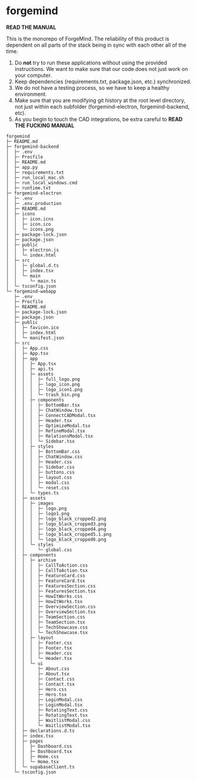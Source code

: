 # forgemind

**READ THE MANUAL**

This is the monorepo of ForgeMind. The reliability of this product is dependent on all parts of the stack being in sync with each other all of the time.

1. Do **not** try to run these applications without using the provided instructions. We want to make sure that our code does not just work on your computer.
2. Keep dependencies (requirements.txt, package.json, etc.) synchronized. 
3. We do not have a testing process, so we have to keep a healthy environment.
4. Make sure that you are modifying git history at the root level directory, not just within each subfolder (forgemind-electron, forgemind-backend, etc).
5. As you begin to touch the CAD integrations, be extra careful to **READ THE FUCKING MANUAL**
```
forgemind
├─ README.md
├─ forgemind-backend
│  ├─ .env
│  ├─ Procfile
│  ├─ README.md
│  ├─ app.py
│  ├─ requirements.txt
│  ├─ run_local_mac.sh
│  ├─ run_local_windows.cmd
│  ├─ runtime.txt
├─ forgemind-electron
│  ├─ .env
│  ├─ .env.production
│  ├─ README.md
│  ├─ icons
│  │  ├─ icon.icns
│  │  ├─ icon.ico
│  │  └─ icons.png
│  ├─ package-lock.json
│  ├─ package.json
│  ├─ public
│  │  ├─ electron.js
│  │  └─ index.html
│  ├─ src
│  │  ├─ global.d.ts
│  │  ├─ index.tsx
│  │  └─ main
│  │     └─ main.ts
│  └─ tsconfig.json
└─ forgemind-webapp
   ├─ .env
   ├─ Procfile
   ├─ README.md
   ├─ package-lock.json
   ├─ package.json
   ├─ public
   │  ├─ favicon.ico
   │  ├─ index.html
   │  └─ manifest.json
   ├─ src
   │  ├─ App.css
   │  ├─ App.tsx
   │  ├─ app
   │  │  ├─ App.tsx
   │  │  ├─ api.ts
   │  │  ├─ assets
   │  │  │  ├─ full_logo.png
   │  │  │  ├─ logo_icon.png
   │  │  │  ├─ logo_icon1.png
   │  │  │  └─ trash_bin.png
   │  │  ├─ components
   │  │  │  ├─ BottomBar.tsx
   │  │  │  ├─ ChatWindow.tsx
   │  │  │  ├─ ConnectCADModal.tsx
   │  │  │  ├─ Header.tsx
   │  │  │  ├─ OptimizeModal.tsx
   │  │  │  ├─ RefineModal.tsx
   │  │  │  ├─ RelationsModal.tsx
   │  │  │  └─ Sidebar.tsx
   │  │  ├─ styles
   │  │  │  ├─ BottomBar.css
   │  │  │  ├─ ChatWindow.css
   │  │  │  ├─ Header.css
   │  │  │  ├─ Sidebar.css
   │  │  │  ├─ buttons.css
   │  │  │  ├─ layout.css
   │  │  │  ├─ modal.css
   │  │  │  └─ reset.css
   │  │  └─ types.ts
   │  ├─ assets
   │  │  ├─ images
   │  │  │  ├─ logo.png
   │  │  │  ├─ logo1.png
   │  │  │  ├─ logo_black_cropped2.png
   │  │  │  ├─ logo_black_cropped3.png
   │  │  │  ├─ logo_black_cropped4.png
   │  │  │  ├─ logo_black_cropped5.1.png
   │  │  │  └─ logo_black_cropped6.png
   │  │  └─ styles
   │  │     └─ global.css
   │  ├─ components
   │  │  ├─ archive
   │  │  │  ├─ CallToAction.css
   │  │  │  ├─ CallToAction.tsx
   │  │  │  ├─ FeatureCard.css
   │  │  │  ├─ FeatureCard.tsx
   │  │  │  ├─ FeaturesSection.css
   │  │  │  ├─ FeaturesSection.tsx
   │  │  │  ├─ HowItWorks.css
   │  │  │  ├─ HowItWorks.tsx
   │  │  │  ├─ OverviewSection.css
   │  │  │  ├─ OverviewSection.tsx
   │  │  │  ├─ TeamSection.css
   │  │  │  ├─ TeamSection.tsx
   │  │  │  ├─ TechShowcase.css
   │  │  │  └─ TechShowcase.tsx
   │  │  ├─ layout
   │  │  │  ├─ Footer.css
   │  │  │  ├─ Footer.tsx
   │  │  │  ├─ Header.css
   │  │  │  └─ Header.tsx
   │  │  └─ ui
   │  │     ├─ About.css
   │  │     ├─ About.tsx
   │  │     ├─ Contact.css
   │  │     ├─ Contact.tsx
   │  │     ├─ Hero.css
   │  │     ├─ Hero.tsx
   │  │     ├─ LoginModal.css
   │  │     ├─ LoginModal.tsx
   │  │     ├─ RotatingText.css
   │  │     ├─ RotatingText.tsx
   │  │     ├─ WaitlistModal.css
   │  │     └─ WaitlistModal.tsx
   │  ├─ declarations.d.ts
   │  ├─ index.tsx
   │  ├─ pages
   │  │  ├─ Dashboard.css
   │  │  ├─ Dashboard.tsx
   │  │  ├─ Home.css
   │  │  └─ Home.tsx
   │  └─ supabaseClient.ts
   └─ tsconfig.json

```
